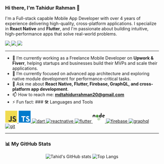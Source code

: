 ### Hi there, I'm Tahidur Rahman 👋

I'm a Full-stack capable Mobile App Developer with over 4 years of experience delivering high-quality, cross-platform applications. I specialize in **React Native** and **Flutter**, and I'm passionate about building intuitive, high-performance apps that solve real-world problems.

<p align="left">
  <a href="https://www.appkarighor.com/" target="_blank">
    <img src="https://img.shields.io/static/v1?label=|&message=Portfolio&color=23555f&style=plastic&logo=google-chrome&logo-color=white"/>
  </a>
  <a href="https://linkedin.com/in/tahidur-rahman" target="_blank">
    <img src="https://img.shields.io/static/v1?label=|&message=LinkedIn&color=0A66C2&style=plastic&logo=linkedin&logo-color=white"/>
  </a>
  <a href="mailto:mdtahidurrahman20@gmail.com">
    <img src="https://img.shields.io/static/v1?label=|&message=Email%20Me&color=c71610&style=plastic&logo=gmail&logo-color=white"/>
  </a>
</p>

---

- 🔭 I’m currently working as a Freelance Mobile Developer on **Upwork & Fiverr**, helping startups and businesses build their MVPs and scale their applications.
- 🌱 I’m currently focused on advanced app architecture and exploring native module development for performance-critical tasks.
- 💬 Ask me about **React Native, Flutter, Firebase, GraphQL, and cross-platform app development**.
- 📫 How to reach me: **mdtahidurrahman20@gmail.com**
- ⚡ Fun fact: ### 🛠️ Languages and Tools

<p align="left">
  <a href="https://developer.mozilla.org/en-US/docs/Web/JavaScript" target="_blank" rel="noreferrer">
    <img src="https://raw.githubusercontent.com/devicons/devicon/master/icons/javascript/javascript-original.svg" alt="javascript" width="40" height="40"/>
  </a>
  <a href="https://www.typescriptlang.org/" target="_blank" rel="noreferrer">
    <img src="https://raw.githubusercontent.com/devicons/devicon/master/icons/typescript/typescript-original.svg" alt="typescript" width="40" height="40"/>
  </a>
  <a href="https://dart.dev" target="_blank" rel="noreferrer">
    <img src="https://www.vectorlogo.zone/logos/dartlang/dartlang-icon.svg" alt="dart" width="40" height="40"/>
  </a>
  <a href="https://reactnative.dev/" target="_blank" rel="noreferrer">
    <img src="https://reactnative.dev/img/header_logo.svg" alt="reactnative" width="40" height="40"/>
  </a>
  <a href="https://flutter.dev" target="_blank" rel="noreferrer">
    <img src="https://www.vectorlogo.zone/logos/flutterio/flutterio-icon.svg" alt="flutter" width="40" height="40"/>
  </a>
  <a href="https://nodejs.org" target="_blank" rel="noreferrer">
    <img src="https://raw.githubusercontent.com/devicons/devicon/master/icons/nodejs/nodejs-original-wordmark.svg" alt="nodejs" width="40" height="40"/>
  </a>
  <a href="https://firebase.google.com/" target="_blank" rel="noreferrer">
    <img src="https://www.vectorlogo.zone/logos/firebase/firebase-icon.svg" alt="firebase" width="40" height="40"/>
  </a>
    <a href="https://graphql.org" target="_blank" rel="noreferrer">
    <img src="https://www.vectorlogo.zone/logos/graphql/graphql-icon.svg" alt="graphql" width="40" height="40"/>
  </a>
  <a href="https://git-scm.com/" target="_blank" rel="noreferrer">
    <img src="https://www.vectorlogo.zone/logos/git-scm/git-scm-icon.svg" alt="git" width="40" height="40"/>
  </a>
</p>

---

### 📊 My GitHub Stats

<p align="center">
  <img src="https://github-readme-stats.vercel.app/api?username=Tahidur-Rahman&show_icons=true&theme=radical&rank_icon=github" alt="Tahid's GitHub stats" />
  <img src="https://github-readme-stats.vercel.app/api/top-langs/?username=Tahidur-Rahman&layout=compact&theme=radical" alt="Top Langs" />
</p>
